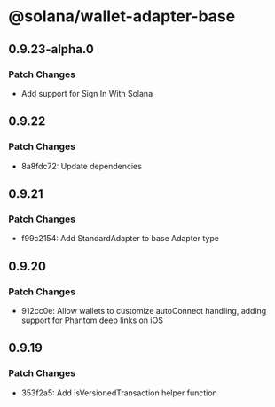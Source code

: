 # @solana/wallet-adapter-base

## 0.9.23-alpha.0

### Patch Changes

-   Add support for Sign In With Solana

## 0.9.22

### Patch Changes

-   8a8fdc72: Update dependencies

## 0.9.21

### Patch Changes

-   f99c2154: Add StandardAdapter to base Adapter type

## 0.9.20

### Patch Changes

-   912cc0e: Allow wallets to customize autoConnect handling, adding support for Phantom deep links on iOS

## 0.9.19

### Patch Changes

-   353f2a5: Add isVersionedTransaction helper function
